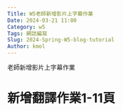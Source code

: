 ```yaml
---
Title: W5老師新增影片上字幕作業
Date: 2024-03-21 11:00
Category: w5
Tags: 網誌編寫
Slug: 2024-Spring-W5-blog-tutorial
Author: kmol
---
```


老師新增影片上字幕作業

<!-- PELICAN_END_SUMMARY -->
# 新增翻譯作業1-11頁

